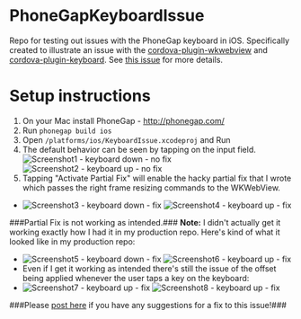 # PhoneGapKeyboardIssue
Repo for testing out issues with the PhoneGap keyboard in iOS. Specifically created to illustrate an issue with the [cordova-plugin-wkwebview](https://github.com/Telerik-Verified-Plugins/WKWebView) and [cordova-plugin-keyboard](https://github.com/apache/cordova-plugins/tree/master/keyboard). See [this issue](https://github.com/Telerik-Verified-Plugins/WKWebView/issues/27) for more details.

# Setup instructions
1. On your Mac install PhoneGap - http://phonegap.com/
2. Run `phonegap build ios`
3. Open  `/platforms/ios/KeyboardIssue.xcodeproj` and Run
4. The default behavior can be seen by tapping on the input field. 
![Screenshot1 - keyboard down - no fix](http://i.imgur.com/p7PaD35.png) ![Screenshot2 - keyboard up - no fix](http://i.imgur.com/ldiFwh9.png)
5. Tapping "Activate Partial Fix" will enable the hacky partial fix that I wrote which passes the right frame resizing commands to the WKWebView. 
- ![Screenshot3 - keyboard down - fix](http://i.imgur.com/5MWvToB.png) ![Screenshot4 - keyboard up - fix](http://i.imgur.com/oAnr6wH.png)

###Partial Fix is not working as intended.###
__Note:__ I didn't actually get it working exactly how I had it in my production repo. Here's kind of what it looked like in my production repo:
- ![Screenshot5 - keyboard down - fix](http://i.imgur.com/5MWvToB.png) ![Screenshot6 - keyboard up - fix](http://i.imgur.com/SXDAbFK.png)
- Even if I get it working as intended there's still the issue of the offset being applied whenever the user taps a key on the keyboard:
- ![Screenshot7 - keyboard up - fix](http://i.imgur.com/SXDAbFK.png) ![Screenshot8 - keyboard up - fix](http://i.imgur.com/83Ts7lp.png)


###Please [post here](https://github.com/Telerik-Verified-Plugins/WKWebView/issues/27) if you have any suggestions for a fix to this issue!###
